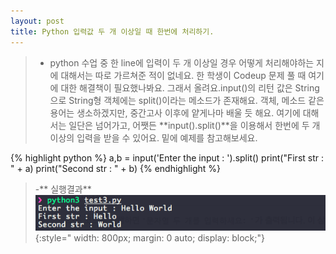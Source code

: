```yaml
---
layout: post
title: Python 입력값 두 개 이상일 때 한번에 처리하기.
---
```

> - python 수업 중 한 line에 입력이 두 개 이상일 경우 어떻게 처리해야하는 지에 대해서는 따로 가르쳐준 적이 없네요. 한 학생이 Codeup 문제 풀 때 여기에 대한 해결책이 필요했나봐요. 그래서 올려요.input()의 리턴 값은 String으로 String형 객체에는 split()이라는 메소드가 존재해요. 객체, 메소드 같은 용어는 생소하겠지만, 중간고사 이후에 얕게나마 배울 듯 해요.
여기에 대해서는 일단은 넘어가고, 어쨋든 **input().split()**을 이용해서 한번에 두 개 이상의 입력을 받을 수 있어요. 밑에 예제를 참고해보세요. 

{% highlight python %}
a,b = input('Enter the input : ').split()
print("First str : " + a)
print("Second str : " + b)
{% endhighlight %}

> -** 실행결과**
![Image](/assets/images/python_multi.png){:style=" width: 800px; margin: 0 auto; display: block;"}


